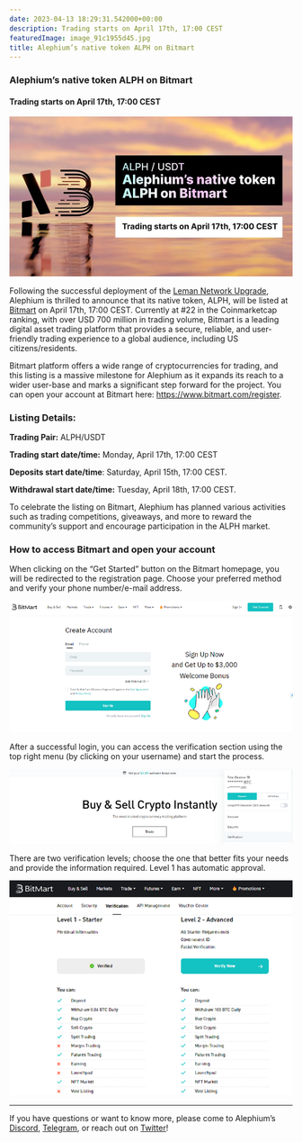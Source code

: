 ```yaml
---
date: 2023-04-13 18:29:31.542000+00:00
description: Trading starts on April 17th, 17:00 CEST
featuredImage: image_91c1955d45.jpg
title: Alephium’s native token ALPH on Bitmart
---
```


### Alephium’s native token ALPH on Bitmart

#### Trading starts on April 17th, 17:00 CEST

![](image_91c1955d45.jpg)

Following the successful deployment of the <a href="https://medium.com/@alephium/the-leman-network-upgrade-is-live-f52c89b7dd6a" class="markup--anchor markup--p-anchor" data-href="https://medium.com/@alephium/the-leman-network-upgrade-is-live-f52c89b7dd6a" target="_blank">Leman Network Upgrade</a>, Alephium is thrilled to announce that its native token, ALPH, will be listed at <a href="https://www.bitmart.com/" class="markup--anchor markup--p-anchor" data-href="https://www.bitmart.com/" rel="noopener" target="_blank">Bitmart</a> on April 17th, 17:00 CEST. Currently at \#22 in the Coinmarketcap ranking, with over USD 700 million in trading volume, Bitmart is a leading digital asset trading platform that provides a secure, reliable, and user-friendly trading experience to a global audience, including US citizens/residents.

Bitmart platform offers a wide range of cryptocurrencies for trading, and this listing is a massive milestone for Alephium as it expands its reach to a wider user-base and marks a significant step forward for the project. You can open your account at Bitmart here: <a href="https://www.bitmart.com/register" class="markup--anchor markup--p-anchor" data-href="https://www.bitmart.com/register" rel="noopener" target="_blank">https://www.bitmart.com/register</a>.

### Listing Details:

**Trading Pair:** ALPH/USDT

**Trading start date/time:** Monday, April 17th, 17:00 CEST

**Deposits start date/time**: Saturday, April 15th, 17:00 CEST.

**Withdrawal start date/time:** Tuesday, April 18th, 17:00 CEST.

To celebrate the listing on Bitmart, Alephium has planned various activities such as trading competitions, giveaways, and more to reward the community’s support and encourage participation in the ALPH market.

### How to access Bitmart and open your account

When clicking on the “Get Started” button on the Bitmart homepage, you will be redirected to the registration page. Choose your preferred method and verify your phone number/e-mail address.

![](image_5639c28150.jpg)

After a successful login, you can access the verification section using the top right menu (by clicking on your username) and start the process.

![](image_dd4dfb7fc5.jpg)

There are two verification levels; choose the one that better fits your needs and provide the information required. Level 1 has automatic approval.

![](image_bbf356002f.jpg)

---

If you have questions or want to know more, please come to Alephium’s <a href="http://alephium.org/discord" class="markup--anchor markup--p-anchor" data-href="http://alephium.org/discord" rel="noopener" target="_blank">Discord</a>, <a href="https://t.me/alephiumgroup" class="markup--anchor markup--p-anchor" data-href="https://t.me/alephiumgroup" rel="noopener" target="_blank">Telegram</a>, or reach out on <a href="https://twitter.com/alephium" class="markup--anchor markup--p-anchor" data-href="https://twitter.com/alephium" rel="noopener" target="_blank">Twitter</a>!
